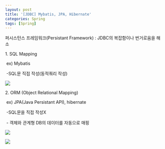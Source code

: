 ```yaml
---
layout: post
title: '[JDBC] Mybatis, JPA, Hibernate'
categories: Spring
tags: [Spring]
---
```


퍼시스턴스 프레임워크(Persistant Framework) : JDBC의 복잡함이나 번거로움을 해소

1\. SQL Mapping

 ex) Mybatis

 -SQL문 직접 작성(동적쿼리 작성)

![](https://img1.daumcdn.net/thumb/R1280x0/?scode=mtistory2&fname=https%3A%2F%2Fblog.kakaocdn.net%2Fdn%2Fb9G6OP%2FbtqI1L0moRl%2F7KCbKSZvFKmGVeG9lDArE0%2Fimg.png)


2\. ORM (Object Relational Mapping)

 ex) JPA(Java Persistant API), hibernate

 -SQL문을 직접 작성X

 - 객체와 관계형 DB의 데이터를 자동으로 매핑

![](https://img1.daumcdn.net/thumb/R1280x0/?scode=mtistory2&fname=https%3A%2F%2Fblog.kakaocdn.net%2Fdn%2FdrRiaF%2FbtqI255r9T0%2FSug2kOVKtO53Zggyf0RJU0%2Fimg.png)

![](https://img1.daumcdn.net/thumb/R1280x0/?scode=mtistory2&fname=https%3A%2F%2Fblog.kakaocdn.net%2Fdn%2FbBudMW%2FbtqI5SjYf5u%2FcgpXKKw0dsVKgKY5CpQVl0%2Fimg.png)